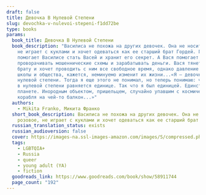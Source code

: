```yaml
---
draft: false
title: Девочка В Нулевой Степени
slug: devochka-v-nulevoi-stepeni-f1dd72be
type: books
params:
  book_title: Девочка В Нулевой Степени
  book_description: "Василиса не похожа на других девочек. Она не носит розовое,
    не играет с куклами и хочет одеваться как ее старший брат Гордей. Гордей
    помогает Василисе стать Васей и хранит его секрет. А Вася помогает Гордею
    проворачивать мошеннические схемы и зарабатывать деньги. Вася тянется к
    брату и хочет проводить с ним все свободное время, однако давление семьи,
    школы и общества, кажется, неминуемо изменит их жизни...«Я — девочка в
    нулевой степени. Тогда я еще этого не понимал, но теперь понимаю: что угодно
    в нулевой степени равняется единице. Так что я был единицей. Единственным на
    планете. Инородным объектом, пришельцем, случайно упавшим с космического
    корабля на чей-то балкон...»"
  authors:
    - Mikita Franko, Микита Франко
  short_book_description: Василиса не похожа на других девочек. Она не носит
    розовое, не играет с куклами и хочет одеваться как ее старший брат Гордей.
  russian_translation_status: exists
  russian_audioversion: false
  cover: https://images-na.ssl-images-amazon.com/images/S/compressed.photo.goodreads.com/books/1653768916i/58911744.jpg
  tags:
    - LGBTQIA+
    - Russia
    - queer
    - young adult (YA)
    - fiction
  goodreads_link: https://www.goodreads.com/book/show/58911744
  page_count: "192"
---
```

